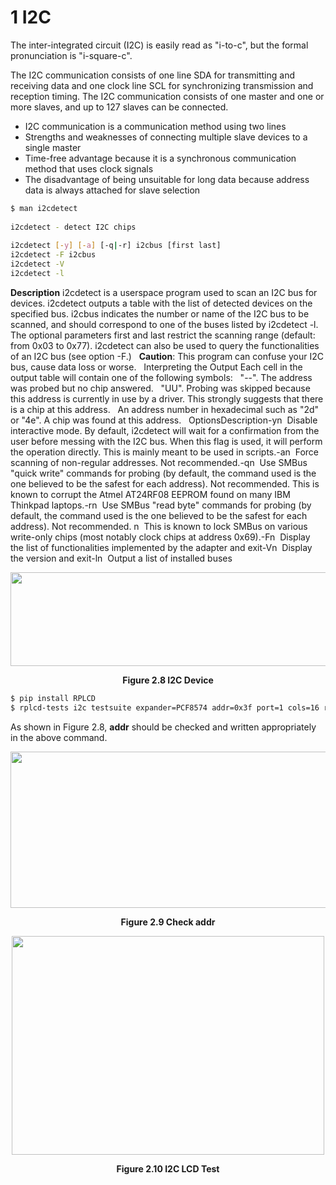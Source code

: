 # 1 I2C

The inter-integrated circuit (I2C) is easily read as "i-to-c", but the formal pronunciation is "i-square-c".

The I2C communication consists of one line SDA for transmitting and receiving data and one clock line SCL for synchronizing transmission and reception timing. The I2C communication consists of one master and one or more slaves, and up to 127 slaves can be connected.

- I2C communication is a communication method using two lines
- Strengths and weaknesses of connecting multiple slave devices to a single master
- Time-free advantage because it is a synchronous communication method that uses clock signals
- The disadvantage of being unsuitable for long data because address data is always attached for slave selection

```bash
$ man i2cdetect
 
i2cdetect - detect I2C chips
 
i2cdetect [-y] [-a] [-q|-r] i2cbus [first last]
i2cdetect -F i2cbus
i2cdetect -V
i2cdetect -l
```

**Description**
i2cdetect is a userspace program used to scan an I2C bus for devices. i2cdetect outputs a table with the list of detected devices on the specified bus. i2cbus indicates the number or name of the I2C bus to be scanned, and should correspond to one of the buses listed by i2cdetect -l. The optional parameters first and last restrict the scanning range (default: from 0x03 to 0x77).
i2cdetect can also be used to query the functionalities of an I2C bus (see option -F.)
 
**Caution**: This program can confuse your I2C bus, cause data loss or worse.
 
Interpreting the Output
Each cell in the output table will contain one of the following symbols:
  "--". The address was probed but no chip answered.
  "UU". Probing was skipped because this address is currently in use by a driver. This strongly suggests that there is a chip at this address.
  An address number in hexadecimal such as "2d" or "4e". A chip was found at this address.
 
OptionsDescription-yn  Disable interactive mode. By default, i2cdetect will wait for a confirmation from the user before messing with the I2C bus. When this flag is used, it will perform the operation directly. This is mainly meant to be used in scripts.-an  Force scanning of non-regular addresses. Not recommended.-qn  Use SMBus "quick write" commands for probing (by default, the command used is the one believed to be the safest for each address). Not recommended. This is known to corrupt the Atmel AT24RF08 EEPROM found on many IBM Thinkpad laptops.-rn  Use SMBus "read byte" commands for probing (by default, the command used is the one believed to be the safest for each address). Not recommended. 
n  This is known to lock SMBus on various write-only chips (most notably clock chips at address 0x69).-Fn  Display the list of functionalities implemented by the adapter and exit-Vn  Display the version and exit-ln  Output a list of installed buses 

<div style="display: flex; justify-content: center;">
    <img src="https://github.com/Topst-Dev/Documentation/assets/144076415/27b6d33d-f18f-4f09-bcb8-eeca28109636" width="800" height="150" style="margin: auto;">
</div>
<p align="center"><strong>Figure 2.8 I2C Device</strong></p>

```bash
$ pip install RPLCD
$ rplcd-tests i2c testsuite expander=PCF8574 addr=0x3f port=1 cols=16 rows=2 charmap=A00
```

As shown in Figure 2.8, **addr** should be checked and written appropriately in the above command.

<div style="display: flex; justify-content: center;">
    <img src="https://github.com/Topst-Dev/Documentation/assets/144076415/7e38a522-177f-447a-82d2-4a219b0319ae" width="600" height="250" style="margin: auto;">
</div>
<p align="center"><strong>Figure 2.9 Check addr</strong></p>

<div style="display: flex; justify-content: center;">
    <img src="https://github.com/Topst-Dev/Documentation/assets/144076415/1f21dfbe-2983-4983-88ff-a75199a4370d" width="500" height="350" style="margin: auto;">
</div>
<p align="center"><strong>Figure 2.10 I2C LCD Test</strong></p>
